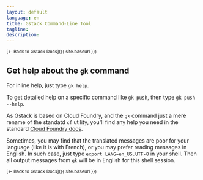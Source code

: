 ```yaml
---
layout: default
language: en
title: Gstack Command-Line Tool
tagline:
description:
---
```

<small>[← Back to Gstack Docs]({{ site.baseurl }})</small>

## Get help about the `gk` command

For inline help, just type `gk help`.

To get detailed help on a specific command like `gk push`, then type
`gk push --help`.

As Gstack is based on Cloud Foundry, and the `gk` command just a mere rename
of the standatd `cf` utility, you'll find any help you need in the standard
[Cloud Foundry docs](https://docs.cloudfoundry.org/cf-cli/).

Sometimes, you may find that the translated messages are poor for your
language (like it is with French), or you may prefer reading messages in
English. In such case, just type `export LANG=en_US.UTF-8` in your shell. Then
all output messages from `gk` will be in English for this shell session.

<small>[← Back to Gstack Docs]({{ site.baseurl }})</small>
